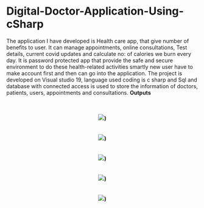 # Digital-Doctor-Application-Using-cSharp
The application I have developed is Health care app, that give number of benefits to user. It can manage appointments, online consultations, Test details, current covid updates and calculate no: of calories we burn every day. It is password protected app that provide the safe and secure environment to do these health-related activities smartly new user have to make account first and then can go into the application.
The project is developed on Visual studio 19, language used coding is c sharp and Sql and database with connected access is used to store the information of doctors, patients, users, appointments and consultations.
<b>Outputs<b>

<br>
<br>
<div align="center">   <img src = "https://user-images.githubusercontent.com/68582855/235358051-cc2002f0-d2aa-4008-a16a-df46014b62bc.PNG">)</div>

<br>
<br>
<div align="center">   <img src = "https://user-images.githubusercontent.com/68582855/235358046-c712836b-fa1a-4d47-8582-b1bedbef4a12.PNG">)</div>
<br>
<br>
<div align="center">   <img src = "https://user-images.githubusercontent.com/68582855/235358059-4e1463b2-4119-453e-8e8a-491cea8c8511.PNG">)</div>
<br>
<br>
<div align="center">   <img src = "https://user-images.githubusercontent.com/68582855/235358049-b39870f7-bcc7-47c1-9e3b-51d07887186e.PNG">)</div>
<br>
<br>
<div align="center">   <img src = "https://user-images.githubusercontent.com/68582855/235358055-b572e93c-6188-4ae6-b419-3803df516a98.PNG">)</div>


